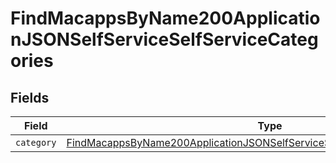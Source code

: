 # FindMacappsByName200ApplicationJSONSelfServiceSelfServiceCategories


## Fields

| Field                                                                                                                                                                                 | Type                                                                                                                                                                                  | Required                                                                                                                                                                              | Description                                                                                                                                                                           |
| ------------------------------------------------------------------------------------------------------------------------------------------------------------------------------------- | ------------------------------------------------------------------------------------------------------------------------------------------------------------------------------------- | ------------------------------------------------------------------------------------------------------------------------------------------------------------------------------------- | ------------------------------------------------------------------------------------------------------------------------------------------------------------------------------------- |
| `category`                                                                                                                                                                            | [FindMacappsByName200ApplicationJSONSelfServiceSelfServiceCategoriesCategory](../../models/operations/findmacappsbyname200applicationjsonselfserviceselfservicecategoriescategory.md) | :heavy_minus_sign:                                                                                                                                                                    | N/A                                                                                                                                                                                   |